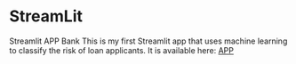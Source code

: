 # StreamLit
Streamlit APP Bank
This is my first Streamlit app that uses machine learning to classify the risk of loan applicants.
It is available here: <a href="https://sebastiansosa-streamlit-app-nm6256.streamlit.app/" class="button big">APP</a>
